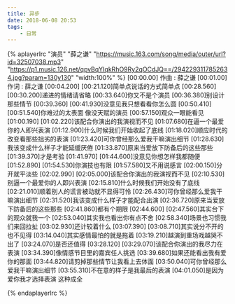 ```yaml
---
title: 异步
date: 2018-06-08 20:53
tags:
	- 日常
---
```

{% aplayerlrc "演员" "薛之谦" "https://music.163.com/song/media/outer/url?id=32507038.mp3" "https://p1.music.126.net/qpvBqYIqkRhO9Ry2qOCdJQ==/2942293117852634.jpg?param=130y130" "width:100%"  %}
[00:00.00] 作曲 : 薛之谦
[00:01.00] 作词 : 薛之谦
[00:04.200]
[00:21.120]简单点说话的方式简单点
[00:28.560]
[00:30.200]递进的情绪请省略
[00:33.640]你又不是个演员
[00:36.380]别设计那些情节
[00:39.360]
[00:41.930]没意见我只想看看你怎么圆
[00:50.410]
[00:51.540]你难过的太表面 像没天赋的演员
[00:57.150]观众一眼能看见
[01:00.190]
[01:02.220]该配合你演出的我演视而不见
[01:07.680]在逼一个最爱你的人即兴表演
[01:12.900]什么时候我们开始收起了底线
[01:18.020]顺应时代的改变看那些拙劣的表演
[01:23.420]可你曾经那么爱我干嘛演出细节
[01:28.630]我该变成什么样子才能延缓厌倦
[01:33.870]原来当爱放下防备后的这些那些
[01:39.370]才是考验
[01:41.970]
[01:44.600]没意见你想怎样我都随便
[01:52.890]
[01:54.530]你演技也有限
[01:57.580]又不用说感言
[02:00.150]分开就平淡些
[02:02.990]
[02:05.000]该配合你演出的我演视而不见
[02:10.530]别逼一个最爱你的人即兴表演
[02:15.810]什么时候我们开始没有了底线
[02:21.010]顺着别人的谎言被动就不显得可怜
[02:26.430]可你曾经那么爱我干嘛演出细节
[02:31.520]我该变成什么样子才能配合出演
[02:36.720]原来当爱放下防备后的这些那些
[02:41.860]都有个期限
[02:44.600]
[02:47.560]其实台下的观众就我一个
[02:53.040]其实我也看出你有点不舍
[02:58.340]场景也习惯我们来回拉扯
[03:02.930]还计较着什么
[03:07.390]
[03:08.710]其实说分不开的也不见得
[03:14.040]其实感情最怕的就是拖着
[03:19.210]越演到重场戏越哭不出了
[03:24.070]是否还值得
[03:28.120]
[03:29.070]该配合你演出的我尽力在表演
[03:34.390]像情感节目里的嘉宾任人挑选
[03:39.680]如果还能看出我有爱你的那面
[03:44.820]请剪掉那些情节让我看上去体面
[03:50.040]可你曾经那么爱我干嘛演出细节
[03:55.310]不在意的样子是我最后的表演
[04:01.050]是因为爱你我才选择表演 这种成全

{% endaplayerlrc %}


<!-- more-->